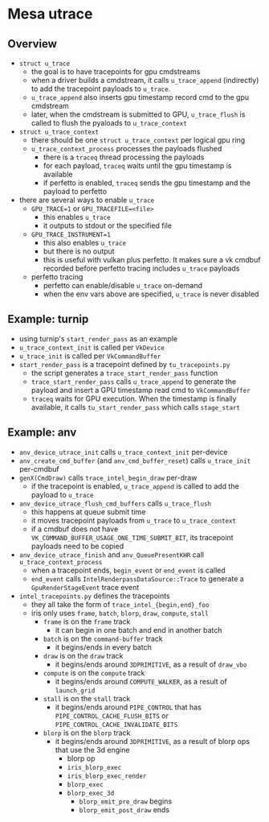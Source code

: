 Mesa utrace
===========

## Overview

- `struct u_trace`
  - the goal is to have tracepoints for gpu cmdstreams
  - when a driver builds a cmdstream, it calls `u_trace_append` (indirectly)
    to add the tracepoint payloads to `u_trace`.
  - `u_trace_append` also inserts gpu timestamp record cmd to the gpu
    cmdstream
  - later, when the cmdstream is submitted to GPU, `u_trace_flush` is called
    to flush the pyaloads to `u_trace_context`
- `struct u_trace_context`
  - there should be one `struct u_trace_context` per logical gpu ring
  - `u_trace_context_process` processes the payloads flushed
    - there is a `traceq` thread processing the payloads
    - for each payload, `traceq` waits until the gpu timestamp is available
    - if perfetto is enabled, `traceq` sends the gpu timestamp and the payload
      to perfetto
- there are several ways to enable `u_trace`
  - `GPU_TRACE=1` or `GPU_TRACEFILE=<file>`
    - this enables `u_trace`
    - it outputs to stdout or the specified file
  - `GPU_TRACE_INSTRUMENT=1`
    - this also enables `u_trace`
    - but there is no output
    - this is useful with vulkan plus perfetto.  It makes sure a vk cmdbuf
      recorded before perfetto tracing includes `u_trace` payloads
  - perfetto tracing
    - perfetto can enable/disable `u_trace` on-demand
    - when the env vars above are specified, `u_trace` is never disabled

## Example: turnip

- using turnip's `start_render_pass` as an example
- `u_trace_context_init` is called per `VkDevice`
- `u_trace_init` is called per `VkCommandBuffer`
- `start_render_pass` is a tracepoint defined by `tu_tracepoints.py`
  - the script generates a `trace_start_render_pass` function
  - `trace_start_render_pass` calls `u_trace_append` to generate the payload
    and insert a GPU timestamp read cmd to `VkCommandBuffer`
  - `traceq` waits for GPU execution.  When the timestamp is finally
    available, it calls `tu_start_render_pass` which calls `stage_start`

## Example: anv

- `anv_device_utrace_init` calls `u_trace_context_init` per-device
- `anv_create_cmd_buffer` (and `anv_cmd_buffer_reset`) calls `u_trace_init`
  per-cmdbuf
- `genX(CmdDraw)` calls `trace_intel_begin_draw` per-draw
  - if the tracepoint is enabled, `u_trace_append` is called to add the
    payload to `u_trace`
- `anv_device_utrace_flush_cmd_buffers` calls `u_trace_flush`
  - this happens at queue submit time
  - it moves tracepoint payloads from `u_trace` to `u_trace_context`
  - if a cmdbuf does not have `VK_COMMAND_BUFFER_USAGE_ONE_TIME_SUBMIT_BIT`,
    its tracepoint payloads need to be copied
- `anv_device_utrace_finish` and `anv_QueuePresentKHR` call
  `u_trace_context_process`
  - when a tracepoint ends, `begin_event` or `end_event` is called
  - `end_event` calls `IntelRenderpassDataSource::Trace` to generate a
    `GpuRenderStageEvent` trace event
- `intel_tracepoints.py` defines the tracepoints
  - they all take the form of `trace_intel_{begin,end}_foo`
  - iris only uses `frame`, `batch`, `blorp`, `draw`, `compute`, `stall`
    - `frame` is on the `frame` track
      - it can begin in one batch and end in another batch
    - `batch` is on the `command-buffer` track
      - it begins/ends in every batch
    - `draw` is on the `draw` track
      - it begins/ends around `3DPRIMITIVE`, as a result of `draw_vbo`
    - `compute` is on the `compute` track
      - it begins/ends around `COMPUTE_WALKER`, as a result of `launch_grid`
    - `stall` is on the `stall` track
      - it begins/ends around `PIPE_CONTROL` that has
        `PIPE_CONTROL_CACHE_FLUSH_BITS` or
        `PIPE_CONTROL_CACHE_INVALIDATE_BITS`
    - `blorp` is on the `blorp` track
      - it begins/ends around `3DPRIMITIVE`, as a result of blorp ops that use
        the 3d engine
        - blorp op
        - `iris_blorp_exec`
        - `iris_blorp_exec_render`
        - `blorp_exec`
        - `blorp_exec_3d`
          - `blorp_emit_pre_draw` begins
          - `blorp_emit_post_draw` ends
